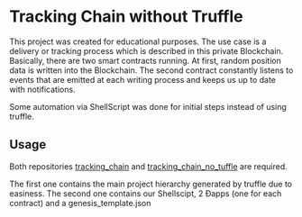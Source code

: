# Tracking Chain without Truffle

This project was created for educational purposes. The use case is a delivery or tracking process which is described in this private Blockchain. Basically, there are two smart contracts running. At first, random position data is written into the Blockchain. The second contract constantly listens to events that are emitted at each writing process and keeps us up to date with notifications.

Some automation via ShellScript was done for initial steps instead of using truffle.

## Usage

Both repositories [tracking_chain](https://github.com/larsmunaf/tracking_chain) and [tracking_chain_no_tuffle](https://github.com/larsmunaf/tracking_chain_no_truffle) are required.

The first one contains the main project hierarchy generated by truffle due to easiness. The second one contains our Shellscipt, 2 Ðapps (one for each contract) and a genesis_template.json
